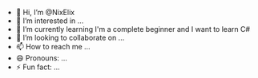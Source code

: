 - 👋 Hi, I’m @NixElix
- 👀 I’m interested in ...
- 🌱 I’m currently learning I'm a complete beginner and I want to learn C#
- 💞️ I’m looking to collaborate on ...
- 📫 How to reach me ...
- 😄 Pronouns: ...
- ⚡ Fun fact: ...

<!---
NixElix/NixElix is a ✨ special ✨ repository because its `README.md` (this file) appears on your GitHub profile.
You can click the Preview link to take a look at your changes.
--->
